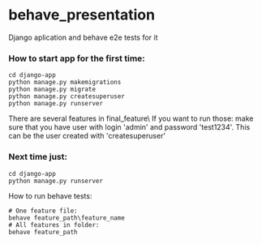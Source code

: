 # behave_presentation
Django aplication and behave e2e tests for it


### How to start app for the first time:
```
cd django-app
python manage.py makemigrations
python manage.py migrate
python manage.py createsuperuser
python manage.py runserver
```
There are several features in final_feature\ If you want to run those: make sure that you have user with login 'admin' and password 'test1234'. This can be the user created with 'createsuperuser' 

### Next time just:
```
cd django-app
python manage.py runserver
```

How to run behave tests:
```cd behave-app
# One feature file:
behave feature_path\feature_name
# All features in folder:
behave feature_path
```
